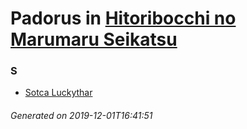 # Padorus in [Hitoribocchi no Marumaru Seikatsu](https://myanimelist.net/anime/37614/Hitoribocchi_no_Marumaru_Seikatsu)

### S
* [Sotca Luckythar](https://github.com/shadow578/Padoru-Padoru/blob/master/table-of-contents/characters/SotcaLuckythar.md)

###### Generated on 2019-12-01T16:41:51
